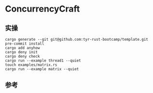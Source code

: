 # ConcurrencyCraft

## 实操

```shell
cargo generate --git git@github.com:tyr-rust-bootcamp/template.git
pre-commit install
cargo add anyhow
cargo deny init
cargo deny check
cargo run --example thread1 --quiet
touch examples/matrix.rs
cargo run --example matrix --quiet
```

## 参考
